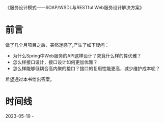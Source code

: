 《服务设计模式——SOAP/WSDL与RESTful Web服务设计解决方案》

# 前言

做了几个月项目之后，突然迷惑了,产生了如下疑问：

- 为什么Spring中Web服务的API这样设计？究竟什么样的算优雅？
- 怎么样接口设计，接口设计如何更加优雅？
- 怎么样能够低耦合高内聚的接口？接口的复用性能更高，减少维护成本呢？

希望通过本书给出答案。

# 时间线

2023-05-19 - 
